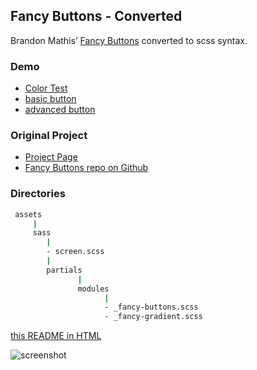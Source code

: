 ## Fancy Buttons - Converted

Brandon Mathis’ [Fancy Buttons](https://github.com/imathis/fancy-buttons) converted to scss syntax.

### Demo
* [Color Test](http://atelierbram.github.io/fancy-buttons-converted/color-test.html)
* [basic button](http://atelierbram.github.io/fancy-buttons-converted/button-basics.html)
* [advanced button](http://atelierbram.github.io/fancy-buttons-converted/button-advanced.html)

### Original Project
* [Project Page](http://brandonmathis.com/projects/fancy-buttons/)
* [Fancy Buttons repo on Github](https://github.com/imathis/fancy-buttons)

### Directories

```bash
 assets
     |
     sass
        |
        - screen.scss
        |
        partials
               |
               modules
                     |
                     - _fancy-buttons.scss
                     - _fancy-gradient.scss
```

[this README in HTML](http://atelierbram.github.io/fancy-buttons-converted/)

![screenshot](http://atelierbram.github.io/fancy-buttons-converted/assets/img/screenshot.png)

